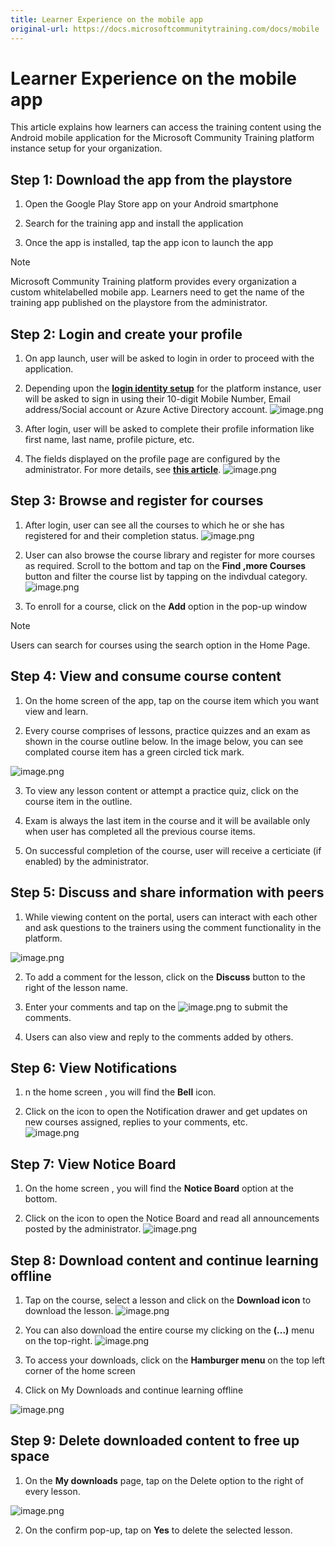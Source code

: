 ```yaml
---
title: Learner Experience on the mobile app
original-url: https://docs.microsoftcommunitytraining.com/docs/mobile
---
```


# Learner Experience on the mobile app

This article explains how learners can access the training content using the Android mobile application for the Microsoft Community Training platform instance setup for your organization.

## Step 1: Download the app from the playstore 
1. Open the Google Play Store app on your Android smartphone

2. Search for the training app and install the application 

3. Once the app is installed, tap the app icon to launch the app

> [!NOTE]
> Microsoft Community Training platform provides every organization a custom whitelabelled mobile app. Learners need to get the name of the training app published on the playstore from the administrator.

## Step 2: Login and create your profile
1. On app launch, user will be asked to login in order to proceed with the application. 

2. Depending upon the [**login identity setup**](../infrastructure-management/install-your-platform-instance/4_configure-login-social-work-school-account) for the platform instance, user will be asked to sign in using  their 10-digit Mobile Number, Email address/Social account or Azure Active Directory account.
![image.png](../media/image%28189%29.png)

3. After login, user will be asked to complete their profile information like first name, last name, profile picture, etc.  

4. The fields displayed on the profile page  are configured by the administrator. For more details, see [**this article**](../settings/4_add-additional-profile-fields-for-user-information). 
![image.png](../media/image%28190%29.png)

## Step 3: Browse and register for courses
1. After login, user can see all the courses to which he or she has registered for and their completion status.
![image.png](../media/image%28141%29.png)

2. User can also browse the course library and register for more courses as required. Scroll to the bottom and tap on the **Find ,more Courses** button and filter the course list by tapping on the indivdual category. 
![image.png](../media/image%28142%29.png)

3. To enroll for a course, click on the **Add** option in the pop-up window

> [!NOTE]
> Users can search for courses using the search option in the Home Page.

## Step 4: View and consume course content 
1. On the  home screen of the app, tap on the course item which you want view and learn.

2. Every course comprises of lessons, practice quizzes and an exam as shown in the course outline below. In the image below, you can see complated course item has a green circled tick mark.

![image.png](../media/image%28143%29.png)

3. To view any lesson content or  attempt a practice quiz, click on the course item in the outline. 

4. Exam is always the last item in the course and it will be available only when user has completed all the previous course items. 

5. On successful completion of the course, user will receive a certiciate (if enabled) by the administrator.

## Step 5: Discuss and share information with peers 
1. While viewing content on the portal, users can interact with each other and ask questions to the trainers using the comment functionality in the platform.

![image.png](../media/image%28146%29.png)

2. To add a comment for the lesson, click on the  **Discuss** button to the right of the lesson name. 

3. Enter your comments and tap on the ![image.png](../media/image%28184%29.png) to submit the comments. 

4. Users can also view and reply to the comments added by others.

## Step 6: View Notifications
1. n the home screen , you will find the **Bell** icon. 

2. Click on the icon to open the Notification drawer and get updates on new courses assigned, replies to your comments, etc.  
![image.png](../media/image%28191%29.png)

## Step 7: View Notice Board
1. On the home screen , you will find the **Notice Board** option at the bottom. 

2. Click on the icon to open the Notice Board and read all announcements posted by the administrator.
![image.png](../media/image%28192%29.png)

## Step 8: Download content and continue learning offline
1. Tap on the course, select a lesson and click on the **Download icon** to download the lesson.
![image.png](../media/image%28150%29.png)

2. You can also download the entire course my clicking on the **(...)** menu  on the top-right. 
![image.png](../media/image%28151%29.png)

3. To access your downloads, click on the **Hamburger menu** on the top left corner of the home screen

4. Click on My Downloads and continue learning offline

![image.png](../media/image%28152%29.png)
 
## Step 9: Delete downloaded content to free up space
1. On the **My downloads** page, tap on the Delete option to the right of every lesson.

![image.png](../media/image%28153%29.png)

2. On the confirm pop-up, tap on **Yes** to delete the selected lesson.
